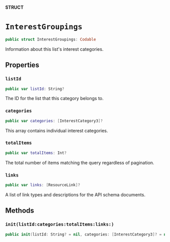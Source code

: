 **STRUCT**

# `InterestGroupings`

```swift
public struct InterestGroupings: Codable
```

Information about this list&#x27;s interest categories.

## Properties
### `listId`

```swift
public var listId: String?
```

The ID for the list that this category belongs to.

### `categories`

```swift
public var categories: [InterestCategory3]?
```

This array contains individual interest categories.

### `totalItems`

```swift
public var totalItems: Int?
```

The total number of items matching the query regardless of pagination.

### `links`

```swift
public var links: [ResourceLink]?
```

A list of link types and descriptions for the API schema documents.

## Methods
### `init(listId:categories:totalItems:links:)`

```swift
public init(listId: String? = nil, categories: [InterestCategory3]? = nil, totalItems: Int? = nil, links: [ResourceLink]? = nil)
```
